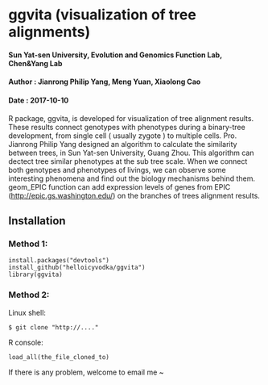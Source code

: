 
# ggvita (visualization of tree alignments)

#### Sun Yat-sen University, Evolution and Genomics Function Lab, Chen&Yang Lab
#### Author : Jianrong Philip Yang, Meng Yuan, Xiaolong Cao
#### Date : 2017-10-10


R package, ggvita, is developed for visualization of tree alignment results. These results connect genotypes with phenotypes during a binary-tree development, from single cell ( usually zygote ) to multiple cells. Pro. Jianrong Philip Yang designed an algorithm to calculate the similarity between trees, in Sun Yat-sen University, Guang Zhou. This algorithm can dectect tree similar phenotypes at the sub tree scale. When we connect both genotypes and phenotypes of livings, we can observe some interesting phenomena and find out the biology mechanisms behind them. geom_EPIC function can add expression levels of genes from EPIC (http://epic.gs.washington.edu/) on the branches of trees alignment results.


## Installation


### Method 1:

```
install.packages("devtools")  
install_github("helloicyvodka/ggvita")  
library(ggvita)  
```

### Method 2:

Linux shell:
```
$ git clone "http://...."  
```
R console:
```
load_all(the_file_cloned_to)  
```



If there is any problem, welcome to email me ~   
